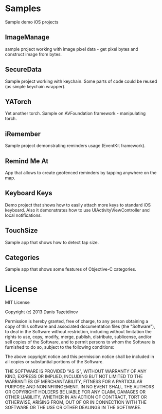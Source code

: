 Samples
=======

Sample demo iOS projects

ImageManage
-----------
sample project working with image pixel data - get pixel bytes and construct image from bytes.

SecureData
----------
Sample project working with keychain. Some parts of code could be reused (as simple keychain wrapper).

YATorch
-------
Yet another torch. Sample on AVFoundation framework - manipulating torch.

iRemember
---------
Sample project demonstrating reminders usage (EventKit framework).

Remind Me At
------------
App that allows to create geofenced reminders by tapping anywhere on the map.


Keyboard Keys
-------------
Demo project that shows how to easily attach more keys to standard iOS keyboard. Also it demonstrates how to use UIActivityViewController and local notifications.

TouchSize
---------
Sample app that shows how to detect tap size.

Categories
----------
Sample app that shows some features of Objective-C categories.

License
=======
MIT License

Copyright (c) 2013 Danis Tazetdinov

Permission is hereby granted, free of charge, to any person obtaining a copy of this software and associated documentation files (the "Software"), to deal in the Software without restriction, including without limitation the rights to use, copy, modify, merge, publish, distribute, sublicense, and/or sell copies of the Software, and to permit persons to whom the Software is furnished to do so, subject to the following conditions:

The above copyright notice and this permission notice shall be included in all copies or substantial portions of the Software.

THE SOFTWARE IS PROVIDED "AS IS", WITHOUT WARRANTY OF ANY KIND, EXPRESS OR IMPLIED, INCLUDING BUT NOT LIMITED TO THE WARRANTIES OF MERCHANTABILITY, FITNESS FOR A PARTICULAR PURPOSE AND NONINFRINGEMENT. IN NO EVENT SHALL THE AUTHORS OR COPYRIGHT HOLDERS BE LIABLE FOR ANY CLAIM, DAMAGES OR OTHER LIABILITY, WHETHER IN AN ACTION OF CONTRACT, TORT OR OTHERWISE, ARISING FROM, OUT OF OR IN CONNECTION WITH THE SOFTWARE OR THE USE OR OTHER DEALINGS IN THE SOFTWARE.


